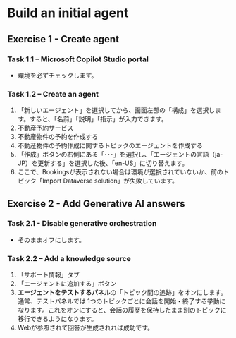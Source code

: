 # Build an initial agent

## Exercise 1 - Create agent

### Task 1.1 – Microsoft Copilot Studio portal
- 環境を必ずチェックします。

### Task 1.2 – Create an agent
1. 「新しいエージェント」を選択してから、画面左部の「構成」を選択します。すると、「名前」「説明」「指示」が入力できます。
2. 不動産予約サービス
3. 不動産物件の予約を作成する
4. 不動産物件の予約作成に関するトピックのエージェントを作成する
5. 「作成」ボタンの右側にある「･･･」を選択し、「エージェントの言語（ja-JP）を更新する」を選択した後、「en-US」に切り替えます。
7. ここで、Bookingsが表示されない場合は環境が選択されていないか、前のトピック「Import Dataverse solution」が失敗しています。

## Exercise 2 - Add Generative AI answers

### Task 2.1 - Disable generative orchestration
- そのままオフにします。

### Task 2.2 – Add a knowledge source
1. 「サポート情報」タブ
6. 「エージェントに追加する」ボタン
8. **エージェントをテストするパネル**の「トピック間の追跡」をオンにします。通常、テストパネルでは 1つのトピックごとに会話を開始・終了する挙動になります。これをオンにすると、会話の履歴を保持したまま別のトピックに移行できるようになります。
11. Webが参照されて回答が生成されれば成功です。
